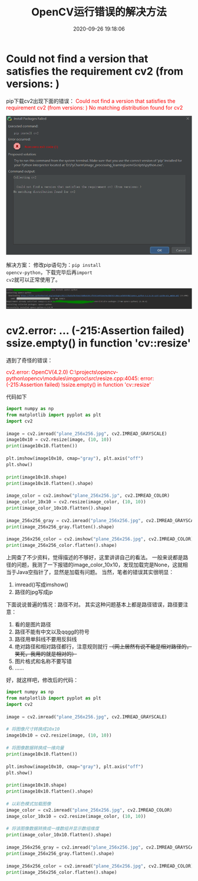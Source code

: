 ﻿---
title: OpenCV运行错误的解决方法
date: 2020-09-26 19:18:06
summary: 本文分享一些OpenCV常见运行错误的解决方法。
tags:
- Python
- OpenCV
- 异常修复
categories:
- Python
---

# Could not find a version that satisfies the requirement cv2 (from versions: )

pip下载cv2出现下面的错误：
<font color="red">  Could not find a version that satisfies the requirement cv2 (from versions: )
No matching distribution found for cv2</font>

![](../../../images/软件开发/Python/OpenCV运行错误的解决方法/1.png)

解决方案：
修改pip语句为：<code>pip install opencv-python</code>，下载完毕后再<code>import cv2</code>就可以正常使用了。

![](../../../images/软件开发/Python/OpenCV运行错误的解决方法/2.png)

# cv2.error: ... (-215:Assertion failed) ssize.empty() in function 'cv::resize'

遇到了奇怪的错误：

<font color="red">cv2.error: OpenCV(4.2.0) C:\projects\opencv-python\opencv\modules\imgproc\src\resize.cpp:4045: error: (-215:Assertion failed) !ssize.empty() in function 'cv::resize'</font>

代码如下

```python
import numpy as np
from matplotlib import pyplot as plt
import cv2

image = cv2.imread("plane_256x256.jpg", cv2.IMREAD_GRAYSCALE)
image10x10 = cv2.resize(image, (10, 10))
print(image10x10.flatten())

plt.imshow(image10x10, cmap="gray"), plt.axis("off")
plt.show()

print(image10x10.shape)
print(image10x10.flatten().shape)

image_color = cv2.imshow("plane_256x256.jp", cv2.IMREAD_COLOR)
image_color_10x10 = cv2.resize(image_color, (10, 10))
print(image_color_10x10.flatten().shape)

image_256x256_gray = cv2.imread("plane_256x256.jpg", cv2.IMREAD_GRAYSCALE)
print(image_256x256_gray.flatten().shape)

image_256x256_color = cv2.imshow("plane_256x256.jpg", cv2.IMREAD_COLOR)
print(image_256x256_color.flatten().shape)
```

上网查了不少资料，觉得描述的不够好，这里讲讲自己的看法。
一般来说都是路径的问题，我测了一下报错的image_color_10x10，发现加载完是None，这就相当于Java空指针了，显然是加载有问题。
当然，笔者的错误其实很明显：
1. imread()写成imshow()
2. 路径的jpg写成jp

下面说说普遍的情况：路径不对。
其实这种问题基本上都是路径错误，路径要注意：
1. 看的是图片路径
2. 路径不能有中文以及qqgg的符号
3. 路径用单斜线不要用反斜线
4. 绝对路径和相对路径都行，注意规则就行 ~~（网上居然有说不能是相对路径的，笑死，我用的就是相对的）~~ 
5. 图片格式和名称不要写错
6. ……

好，就这样吧，修改后的代码：

```python
import numpy as np
from matplotlib import pyplot as plt
import cv2

image = cv2.imread("plane_256x256.jpg", cv2.IMREAD_GRAYSCALE)

# 将图像尺寸转换成10x10
image10x10 = cv2.resize(image, (10, 10))

# 将图像数据转换成一维向量
print(image10x10.flatten())

plt.imshow(image10x10, cmap="gray"), plt.axis("off")
plt.show()

print(image10x10.shape)
print(image10x10.flatten().shape)

# 以彩色模式加载图像
image_color = cv2.imread("plane_256x256.jpg", cv2.IMREAD_COLOR)
image_color_10x10 = cv2.resize(image_color, (10, 10))

# 将该图像数据转换成一维数组并显示数组维度
print(image_color_10x10.flatten().shape)

image_256x256_gray = cv2.imread("plane_256x256.jpg", cv2.IMREAD_GRAYSCALE)
print(image_256x256_gray.flatten().shape)

image_256x256_color = cv2.imread("plane_256x256.jpg", cv2.IMREAD_COLOR)
print(image_256x256_color.flatten().shape)
```
